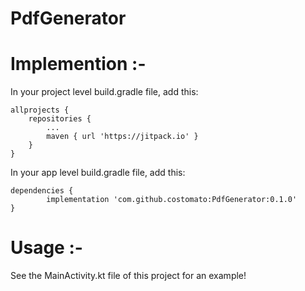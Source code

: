 # PdfGenerator

# Implemention :-
In your project level build.gradle file, add this:

	allprojects {
		repositories {
			...
			maven { url 'https://jitpack.io' }
		}
	}
  
In your app level build.gradle file, add this:

	dependencies {
	        implementation 'com.github.costomato:PdfGenerator:0.1.0'
	}
  
# Usage :-
See the MainActivity.kt file of this project for an example!
